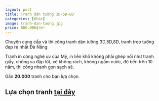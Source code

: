 ```yaml
---
layout: post
title: Tranh dán tường 3D-5D-8D
categories: [Khác]
image: tranh-dan-tuong.jpg
price: 800.000₫/m²
---
```


Chuyên cung cấp và thi công tranh dán tường 3D,5D,8D, tranh treo tường đẹp rẻ nhất Đà Nẵng

Tranh in công nghệ uv của Mỹ, in liền khổ không phải ghép nối như tranh giấy, chống va đập tốt, xé không rách, không ngấm nước, độ bền trên 10 năm, thi công nhanh gọn sạch sẽ.

Gần **20.000** tranh cho bạn lựa chọn.

## Lựa chọn tranh [tại đây](https://tranhpro.com)